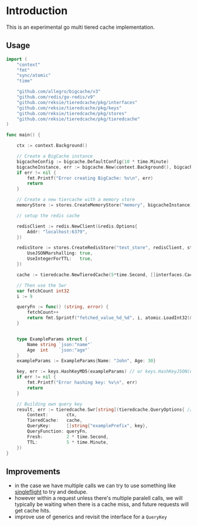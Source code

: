 # Introduction

This is an experimental go multi tiered cache implementation.

## Usage

```go
import (
	"context"
	"fmt"
	"sync/atomic"
	"time"

	"github.com/allegro/bigcache/v3"
	"github.com/redis/go-redis/v9"
	"github.com/reksie/tieredcache/pkg/interfaces"
	"github.com/reksie/tieredcache/pkg/keys"
	"github.com/reksie/tieredcache/pkg/stores"
	"github.com/reksie/tieredcache/pkg/tieredcache"
)

func main() {

	ctx := context.Background()

	// Create a BigCache instance
	bigcacheConfig := bigcache.DefaultConfig(10 * time.Minute)
	bigcacheInstance, err := bigcache.New(context.Background(), bigcacheConfig)
	if err != nil {
		fmt.Printf("Error creating BigCache: %v\n", err)
		return
	}

	// Create a new tiercache with a memory store
	memoryStore := stores.CreateMemoryStore("memory", bigcacheInstance)

	// setup the redis cache

	redisClient := redis.NewClient(&redis.Options{
		Addr: "localhost:6379",
	})

	redisStore := stores.CreateRedisStore("test_store", redisClient, stores.RedisStoreConfig{
		UseJSONMarshalling: true,
		UseIntegerForTTL:   true,
	})

	cache := tieredcache.NewTieredCache(5*time.Second, []interfaces.CacheStore{memoryStore, redisStore})

	// Then use the Swr
	var fetchCount int32
	i := 9

	queryFn := func() (string, error) {
		fetchCount++
		return fmt.Sprintf("fetched_value_%d_%d", i, atomic.LoadInt32(&fetchCount)), nil
	}


	type ExampleParams struct {
		Name string `json:"name"`
		Age  int    `json:"age"`
	}
	exampleParams := ExampleParams{Name: "John", Age: 30}

	key, err := keys.HashKeyMD5(exampleParams) // or keys.HashKeyJSON(exampleParams)
	if err != nil {
		fmt.Printf("Error hashing key: %v\n", err)
		return
	}

	// Building own query key
	result, err := tieredcache.Swr[string](tieredcache.QueryOptions{ // [string] is the return type of the query function
		Context:       ctx,
		TieredCache:   cache,
		QueryKey:      []string{"examplePrefix", key},
		QueryFunction: queryFn,
		Fresh:         2 * time.Second,
		TTL:           5 * time.Minute,
	})
}
```

## Improvements

- in the case we have multiple calls we can try to use something like [singleflight](https://pkg.go.dev/golang.org/x/sync@v0.8.0/singleflight) to try and dedupe.
- however within a request unless there's multiple paralell calls, we will typically be waiting when there is a cache miss, and future requests will get cache hits.
- improve use of generics and revisit the interface for a `QueryKey`

